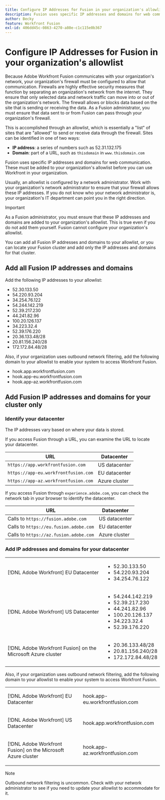 ```yaml
---
title: Configure IP Addresses for Fusion in your organization's allowlist
description: Fusion uses specific IP addresses and domains for web communication. These must be added to your organization's allowlist before you can use Workfront in your organization.
author: Becky
feature: Workfront Fusion
exl-id: 406dd45c-0863-4270-a80e-c1c115e0b367
---
```

# Configure IP Addresses for Fusion in your organization's allowlist

Because Adobe Workfront Fusion communicates with your organization's network, your organization's firewall must be configured to allow that communication. Firewalls are highly effective security measures that function by separating an organization's network from the internet. They ensure that only selected data and network traffic can move into or out of the organization's network. The firewall allows or blocks data based on the site that is sending or receiving the data. As a Fusion administrator, you must ensure that data sent to or from Fusion can pass through your organization's firewall.

This is accomplished through an allowlist, which is essentially a "list" of sites that are "allowed" to send or receive data through the firewall. Sites can be identified in one of two ways:

* **IP address**: a series of numbers such as 52.31.132.175
* **Domain**: part of a URL, such as `thisdomain` in `www.thisdomain.com`

Fusion uses specific IP addresses and domains for web communication. These must be added to your organization's allowlist before you can use Workfront in your organization.

Usually, an allowlist is configured by a network administrator. Work with your organization's network administrator to ensure that your firewall allows these IP addresses. If you do not know who your network administrator is, your organization's IT department can point you in the right direction.

>[!IMPORTANT]
>
>As a Fusion administrator, you must ensure that these IP addresses and domains are added to your organization's allowlist. This is true even if you do not add them yourself. Fusion cannot configure your organization's allowlist.

You can add all Fusion IP addresses and domains to your allowlist, or you can locate your Fusion cluster and add only the IP addresses and domains for that cluster.

## Add all Fusion IP addresses and domains

Add the following IP addresses to your allowlist:

* 52.30.133.50
* 54.220.93.204 
* 34.254.76.122
* 54.244.142.219 
* 52.39.217.230 
* 44.241.82.96
* 100.20.126.137
* 34.223.32.4
* 52.39.176.220
* 20.36.133.48/28 
* 20.81.156.240/28 
* 172.172.84.48/28 

Also, if your organization uses outbound network filtering, add the following domain to your allowlist to enable your system to access Workfront Fusion.

* hook.app.workfrontfusion.com
* hook.app-eu.workfrontfusion.com
* hook.app-az.workfrontfusion.com

## Add Fusion IP addresses and domains for your cluster only

### Identify your datacenter

The IP addresses vary based on where your data is stored. 

If you access Fusion through a URL, you can examine the URL to locate your datacenter.

| URL | Datacenter |
| --- | --- |
| `https://app.workfrontfusion.com` | US datacenter |
| `https://app-eu.workfrontfusion.com` | EU datacenter |
| `https://app-az.workfrontfusion.com` | Azure cluster |

If you access Fusion through `experience.adobe.com`, you can check the network tab in your browser to identify the datacenter.

| URL | Datacenter |
| --- | --- |
| Calls to `https://fusion.adobe.com` |US datacenter |
| Calls to `https://eu.fusion.adobe.com` | EU datacenter |
| Calls to `https://az.fusion.adobe.com`  | Azure cluster |

### Add IP addresses and domains for your datacenter

<table style="table-layout:auto"> 
 <col> 
 <col> 
 <tbody> 
  <tr> 
   <td role="rowheader">[!DNL Adobe Workfront] EU Datacenter</td> 
   <td> 
    <ul> 
     <li>52.30.133.50</li> 
     <li>54.220.93.204</li> 
     <li>34.254.76.122</li> 
    </ul> </td> 
  </tr> 
  <tr> 
   <td role="rowheader"> <p>[!DNL Adobe Workfront] US Datacenter</p> </td> 
   <td> 
    <ul> 
     <li>54.244.142.219</li> 
     <li>52.39.217.230</li> 
     <li>44.241.82.96</li>
     <li>100.20.126.137</li>
     <li>34.223.32.4</li>
     <li>52.39.176.220</li>
    </ul> </td> 
  </tr> 
  <tr> 
   <td role="rowheader">[!DNL Adobe Workfront Fusion] on the Microsoft Azure cluster</td> 
   <td> 
    <ul> 
     <li>20.36.133.48/28</li> 
     <li>20.81.156.240/28</li> 
     <li>172.172.84.48/28</li> 
    </ul> </td> 
  </tr> 
 </tbody> 
</table>

Also, if your organization uses outbound network filtering, add the following domain to your allowlist to enable your system to access Workfront Fusion.

<table style="table-layout:auto">
 <col> 
 <col> 
 <tbody> 
  <tr> 
   <td role="rowheader">[!DNL Adobe Workfront] EU Datacenter</td> 
   <td> <p> hook.app-eu.workfrontfusion.com </p> </td> 
  </tr> 
  <tr> 
   <td role="rowheader"> <p>[!DNL Adobe Workfront] US Datacenter</p> </td> 
   <td> <p>hook.app.workfrontfusion.com </p> </td> 
  </tr> 
  <tr> 
   <td role="rowheader"> <p>[!DNL Adobe Workfront Fusion] on the Microsoft Azure cluster</p> </td> 
   <td> <p>hook.app-az.workfrontfusion.com </p> </td> 
  </tr> 
 </tbody> 
</table>

>[!NOTE]
>
>Outbound network filtering is uncommon. Check with your network administrator to see if you need to update your allowlist to accommodate for it.
